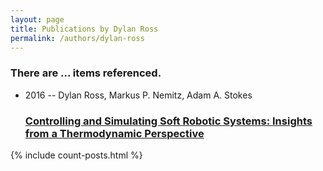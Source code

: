 ```yaml
---
layout: page
title: Publications by Dylan Ross
permalink: /authors/dylan-ross
---
```


<h3 id="number-posts">There are ... items referenced.</h3>
<ul class="post-list">
<li><span class='post-meta'>2016 -- Dylan Ross, Markus P. Nemitz, Adam A. Stokes</span><h3><a class='post-link' href="{{ site.baseurl }}/controlling-and-simulating-soft-robotic-systems-insights-from-a-thermodynamic-perspective">Controlling and Simulating Soft Robotic Systems: Insights from a Thermodynamic Perspective</a></h3></li>

</ul>
{% include count-posts.html %}
